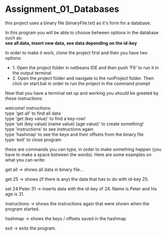 # Assignment_01_Databases

<p>this project uses a binary file (binaryFile.txt) as it's form for a database.</p>

<p>In this program you will be able to choose between options in the database such as:<br/> <b>see all data, insert new data, see data depending on the id-key</b></p>


In order to make it work, clone the project first and then you have two options:
<ul>
  <li>1. Open the project folder in netbeans IDE and then push 'F6' to run it in the output terminal</li>
  <li>2. Open the project folder and navigate to the runProject folder. Then click on start.bat in order to run the project in the command prompt</li>
</ul>

<p>Now that you have a terminal set up and working you should be greeted by these instructions:</p>
<p>welcome! instructions:<br><emsp>type 'get all' to find all data<br><emsp>type 'get (key value)' to find a key-row!<br><emsp>type 'set (key value) (name value) (age value)' to create something!<br><emsp>type 'instructions' to see instructions again<br><emsp>type 'hashmap' to see the keys and their offsets from the binary file<emsp><br/>type 'exit' to close program</p>
  
<p>these are commands you can type, in order to make something happen (you have to make a space between the words). Here are some examples on what you can write:</p>

<p>get all -> shows all data in binary file...</p>
<p>get 25 -> shows (if there is any) the data that has to do with id-key 25.</p>
<p>set 24 Peter 31 -> inserts data with the id-key of 24. Name is Peter and his age is 31.</p>
<p>instructions -> shows the instructions again that were shown when the program started.</p>
<p>hashmap -> shows the keys / offsets saved in the hashmap</p>
<p>exit -> exits the program.</p>

